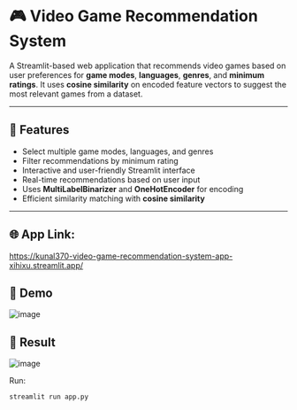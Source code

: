 # 🎮 Video Game Recommendation System

A Streamlit-based web application that recommends video games based on user preferences for **game modes**, **languages**, **genres**, and **minimum ratings**. It uses **cosine similarity** on encoded feature vectors to suggest the most relevant games from a dataset.

---

## 📌 Features

- Select multiple game modes, languages, and genres
- Filter recommendations by minimum rating
- Interactive and user-friendly Streamlit interface
- Real-time recommendations based on user input
- Uses **MultiLabelBinarizer** and **OneHotEncoder** for encoding
- Efficient similarity matching with **cosine similarity**

---
## 🌐 App Link:
https://kunal370-video-game-recommendation-system-app-xihixu.streamlit.app/

## 🚀 Demo
![image](https://github.com/user-attachments/assets/99d1e602-b534-4b89-807a-e213756a2710)

## 🎯 Result
![image](https://github.com/user-attachments/assets/cef075ca-21df-43cc-bef6-dd2883474ca9)

Run:

```bash
streamlit run app.py


